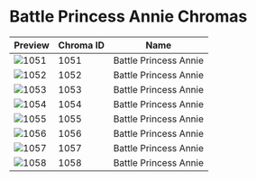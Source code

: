 # Battle Princess Annie Chromas



| Preview | Chroma ID | Name |
|---------|-----------|------|
| ![1051](https://raw.communitydragon.org/latest/plugins/rcp-be-lol-game-data/global/default/v1/champion-chroma-images/1/1051.png) | 1051 | Battle Princess Annie |
| ![1052](https://raw.communitydragon.org/latest/plugins/rcp-be-lol-game-data/global/default/v1/champion-chroma-images/1/1052.png) | 1052 | Battle Princess Annie |
| ![1053](https://raw.communitydragon.org/latest/plugins/rcp-be-lol-game-data/global/default/v1/champion-chroma-images/1/1053.png) | 1053 | Battle Princess Annie |
| ![1054](https://raw.communitydragon.org/latest/plugins/rcp-be-lol-game-data/global/default/v1/champion-chroma-images/1/1054.png) | 1054 | Battle Princess Annie |
| ![1055](https://raw.communitydragon.org/latest/plugins/rcp-be-lol-game-data/global/default/v1/champion-chroma-images/1/1055.png) | 1055 | Battle Princess Annie |
| ![1056](https://raw.communitydragon.org/latest/plugins/rcp-be-lol-game-data/global/default/v1/champion-chroma-images/1/1056.png) | 1056 | Battle Princess Annie |
| ![1057](https://raw.communitydragon.org/latest/plugins/rcp-be-lol-game-data/global/default/v1/champion-chroma-images/1/1057.png) | 1057 | Battle Princess Annie |
| ![1058](https://raw.communitydragon.org/latest/plugins/rcp-be-lol-game-data/global/default/v1/champion-chroma-images/1/1058.png) | 1058 | Battle Princess Annie |